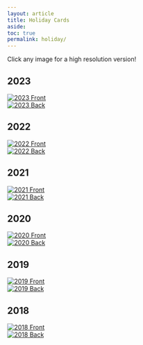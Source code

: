 ```yaml
---
layout: article
title: Holiday Cards
aside:
toc: true
permalink: holiday/
---
```


Click any image for a high resolution version!

## 2023

<div class="grid-container">
  <div class="grid grid--py-3">
    <div class="cell cell--8">
      <a href="/holiday/AdrianHolidayCard11_front.jpg">
        <img class="image-h image-h--xl" src="/holiday/preview/AdrianHolidayCard11_front.jpg" title="2023 Front"/>
      </a>
    </div>
    <div class="cell cell--4">
      <a href="/holiday/AdrianHolidayCard11_back.jpg">
        <img class="image-h image-h--xl" src="/holiday/preview/AdrianHolidayCard11_back.jpg" title="2023 Back"/>
      </a>
    </div>
  </div>
</div>


## 2022

<div class="grid-container">
  <div class="grid grid--py-3">
    <div class="cell cell--8">
      <a href="/holiday/AdrianHolidayCard10_front.jpg">
        <img class="image-h image-h--xl" src="/holiday/preview/AdrianHolidayCard10_front.jpg" title="2022 Front"/>
      </a>
    </div>
    <div class="cell cell--4">
      <a href="/holiday/AdrianHolidayCard10_back.jpg">
        <img class="image-h image-h--xl" src="/holiday/preview/AdrianHolidayCard10_back.jpg" title="2022 Back"/>
      </a>
    </div>
  </div>
</div>

## 2021

<div class="grid-container">
  <div class="grid grid--py-3">
    <div class="cell cell--4">
      <a href="/holiday/AdrianHolidayCard9_front.jpg">
        <img class="image-h image-h--xl" src="/holiday/preview/AdrianHolidayCard9_front.jpg" title="2021 Front"/>
      </a>
    </div>
    <div class="cell cell--4">
      <a href="/holiday/AdrianHolidayCard9_back.jpg">
        <img class="image-h image-h--xl" src="/holiday/preview/AdrianHolidayCard9_back.jpg" title="2021 Back"/>
      </a>
    </div>
  </div>
</div>

## 2020

<div class="grid-container">
  <div class="grid grid--py-3">
    <div class="cell cell--4">
      <a href="/holiday/AdrianHolidayCard8_front.jpg">
        <img class="image-h image-h--xl" src="/holiday/preview/AdrianHolidayCard8_front.jpg" title="2020 Front"/>
      </a>
    </div>
    <div class="cell cell--4">
      <a href="/holiday/AdrianHolidayCard8_back.jpg">
        <img class="image-h image-h--xl" src="/holiday/preview/AdrianHolidayCard8_back.jpg" title="2020 Back"/>
      </a>
    </div>
  </div>
</div>

## 2019

<div class="grid-container">
  <div class="grid grid--py-3">
    <div class="cell cell--4">
      <a href="/holiday/AdrianHolidayCard7_front.jpg">
        <img class="image-h image-h--xl" src="/holiday/preview/AdrianHolidayCard7_front.jpg" title="2019 Front"/>
      </a>
    </div>
    <div class="cell cell--4">
      <a href="/holiday/AdrianHolidayCard7_back.jpg">
        <img class="image-h image-h--xl" src="/holiday/preview/AdrianHolidayCard7_back.jpg" title="2019 Back"/>
      </a>
    </div>
  </div>
</div>


## 2018

<div class="grid-container">
  <div class="grid grid--py-3">
    <div class="cell cell--4">
      <a href="/holiday/AdrianHolidayCard6_front.jpg">
        <img class="image-h image-h--xl" src="/holiday/preview/AdrianHolidayCard6_front.jpg" title="2018 Front"/>
      </a>
    </div>
    <div class="cell cell--4">
      <a href="/holiday/AdrianHolidayCard6_back.jpg">
        <img class="image-h image-h--xl" src="/holiday/preview/AdrianHolidayCard6_back.jpg" title="2018 Back"/>
      </a>
    </div>
  </div>
</div>
